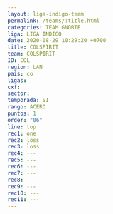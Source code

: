 ```yaml
---
layout: liga-indigo-team
permalink: /teams/:title.html
categories: TEAM GNORTE
liga: LIGA INDIGO
date: 2020-08-29 10:29:20 +0700
title: COLSPIRIT
team: COLSPIRIT
ID: COL
region: LAN
pais: co
ligas: 
cxf: 
sector: 
temporada: SI
rango: ACERO
puntos: 1
order: "06"
line: top
rec1: one
rec2: loss
rec3: loss
rec4: ---
rec5: ---
rec6: ---
rec7: ---
rec8: ---
rec9: ---
rec10: ---
rec11: ---
---
```

